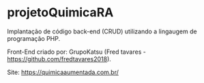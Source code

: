 # projetoQuimicaRA
Implantação de código back-end (CRUD) utilizando a lingaugem de programação PHP.

Front-End criado por: GrupoKatsu (Fred tavares - https://github.com/fredtavares2018).

Site: https://quimicaaumentada.com.br/
